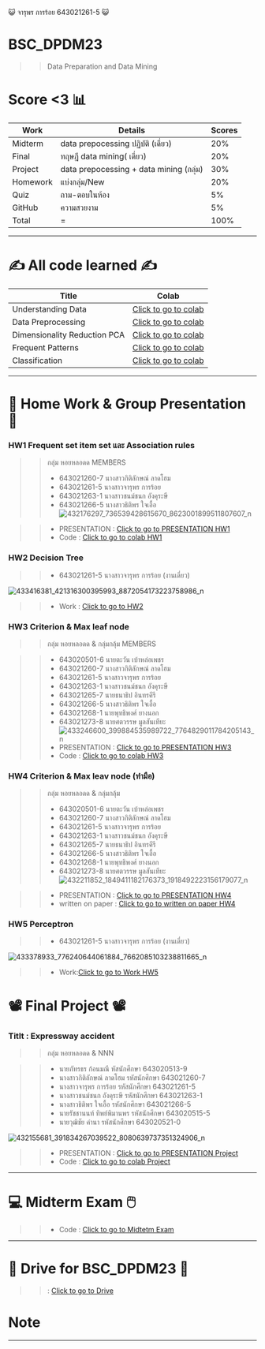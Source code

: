 😺 จารุพร การร้อย 643021261-5 😺
# BSC_DPDM23

>>Data Preparation and Data Mining

# Score <3 📊

Work | Details | Scores
-----|-----|-----
Midterm | data prepocessing ปฏิบัติ (เดี่ยว) | 20%|
Final | ทฤษฎี data mining( เดี่ยว) | 20%|
Project | data prepocessing + data mining (กลุ่ม) | 30%|
Homework|แบ่งกลุ่ม/New|20%|
Quiz|ถาม-ตอบในห้อง| 5%|
GitHub|ความสวยงาม| 5%|
 Total| = | 100%|

**************************************************************************************************

 # ✍️ All code learned  ✍️
 
 Title | Colab
 -----|-----
  Understanding Data | [Click to go to colab](https://colab.research.google.com/github/Thewaiii/BSC_DPDM23/blob/main/Understanding_Data.ipynb)|   
  Data Preprocessing | [Click to go to colab](https://colab.research.google.com/github/Thewaiii/BSC_DPDM23/blob/main/Data_Preprocessing.ipynb)|
  Dimensionality Reduction PCA | [Click to go to colab](https://colab.research.google.com/github/Thewaiii/BSC_DPDM23/blob/main/Dimensionality_Reduction_PCA.ipynb)|
  Frequent Patterns | [Click to go to colab](https://colab.research.google.com/github/Thewaiii/BSC_DPDM23/blob/main/Frequent_Patterns_(Association_Rules).ipynb)|
  Classification | [Click to go to colab](https://colab.research.google.com/github/Thewaiii/BSC_DPDM23/blob/main/Classification.ipynb)|
  
**************************************************************************************************

# 📖 Home Work & Group Presentation 📖


### HW1 Frequent set item set และ Association rules
>>กลุ่ม หอยหลอดด MEMBERS
>>- 643021260-7 นางสาวกิติลักษณ์ ลาดโฮม
>>- 643021261-5 นางสาวจารุพร การร้อย
>>- 643021263-1 นางสาวชนม์ชนก อังคุระษี
>>- 643021266-5 นางสาวธิติพร ใจเอื้อ
  ![432176297_736539428615670_8623001899511807607_n](https://github.com/Thewaiii/BSC_DPDM23/assets/138456613/736c9c2e-e258-460f-884d-15520123569d)

>> - PRESENTATION : [Click to go to PRESENTATION HW1](https://github.com/Thewaiii/BSC_DPDM23/blob/main/HW1-%E0%B8%81%E0%B8%A5%E0%B8%B8%E0%B9%88%E0%B8%A1%E0%B8%AB%E0%B8%AD%E0%B8%A2%E0%B8%AB%E0%B8%A5%E0%B8%AD%E0%B8%94%E0%B8%94.pdf) 
>> - Code : [Click to go to colab HW1](https://github.com/Thewaiii/BSC_DPDM23/blob/main/Frequent_Patterns_(Association_Rules).ipynb)
   
###  HW2 Decision Tree
>>- 643021261-5 นางสาวจารุพร การร้อย (งานเดี่ยว)
  
![433416381_421316300395993_8872054173223758986_n](https://github.com/Thewaiii/BSC_DPDM23/assets/138456613/80ba5e14-f528-4737-8c37-0f8f5f83e104)

>>- Work : [Click to go to HW2]( https://github.com/Thewaiii/BSC_DPDM23/blob/main/HW2-Data-mining.pdf )

 

###  HW3 Criterion & Max leaf node
>>กลุ่ม หอยหลอดด & กลุ่มกลุ้ม  MEMBERS

>>- 643020501-6    นายตะวัน เบ้าหล่อเพชร
>>- 643021260-7    นางสาวกิติลักษณ์ ลาดโฮม
>>- 643021261-5    นางสาวจารุพร การร้อย
>>- 643021263-1    นางสาวชนม์ชนก อังคุระษี
>>- 643021265-7    นายธนาธิป อินทรคีรี
>>- 643021266-5    นางสาวธิติพร ใจเอื้อ
>>- 643021268-1    นายพุทธิพงศ์ ยางนอก
>>- 643021273-8    นายศตวรรษ มูลสันเทียะ
![433246600_399884535989722_7764829011784205143_n](https://github.com/Thewaiii/BSC_DPDM23/assets/138456613/4fad7ea6-be04-44ab-ad47-dced525ddd5e)
>>- PRESENTATION : [Click to go to PRESENTATION HW3](https://github.com/Thewaiii/BSC_DPDM23/blob/main/HW%203.pdf)
>>- Code : [Click to go to colab HW3](https://github.com/Thewaiii/BSC_DPDM23/blob/main/Classification.ipynb)

###  HW4 Criterion & Max leav node (ทำมือ)
>>กลุ่ม หอยหลอดด & กลุ่มกลุ้ม
>>- 643020501-6    นายตะวัน เบ้าหล่อเพชร
>>- 643021260-7    นางสาวกิติลักษณ์ ลาดโฮม
>>- 643021261-5    นางสาวจารุพร การร้อย
>>- 643021263-1    นางสาวชนม์ชนก อังคุระษี
>>- 643021265-7    นายธนาธิป อินทรคีรี
>>- 643021266-5    นางสาวธิติพร ใจเอื้อ
>>- 643021268-1    นายพุทธิพงศ์ ยางนอก
>>- 643021273-8    นายศตวรรษ มูลสันเทียะ
![432211852_1849411182176373_1918492223156179077_n](https://github.com/Thewaiii/BSC_DPDM23/assets/138456613/c5d2b408-a67e-4a81-9733-a14c94c348d7)

>>- PRESENTATION : [Click to go to PRESENTATION HW4](https://github.com/Thewaiii/BSC_DPDM23/blob/main/HW4_Decision-Tree_Presentation.pdf)
>>- written on paper : [Click to go to written on paper HW4](https://github.com/Thewaiii/BSC_DPDM23/blob/main/HW4_criterionmax-leaf-nodes.pdf)
### HW5 Perceptron

>>- 643021261-5 นางสาวจารุพร การร้อย (งานเดี่ยว)

![433378933_776240644061884_7662085103238811665_n](https://github.com/Thewaiii/BSC_DPDM23/assets/138456613/d58c0169-72d8-4498-8ee6-33deb548d01c)
>>- Work:[Click to go to Work HW5](https://github.com/Thewaiii/BSC_DPDM23/blob/main/Hw5.pdf)



# 📽️ Final Project 📽️ 
### Titlt : Expressway accident
>>กลุ่ม หอยหลอดด & NNN

>>- นายภัทรธร ก้อนมณี          หัสนักศึกษา 643020513-9
>>- นางสาวกิติลักษณ์ ลาดโฮม     รหัสนักศึกษา 643021260-7
>>- นางสาวจารุพร การร้อย        รหัสนักศึกษา  643021261-5
>>- นางสาวชนม์ชนก อังคุระษี      รหัสนักศึกษา 643021263-1
>>- นางสาวธิติพร ใจเอื้อ          รหัสนักศึกษา 643021266-5
>>- นายรัชชานนท์ ทิพย์พิมานพร    รหัสนักศึกษา 643020515-5
>>- นายวุฒิชัย คำนา             รหัสนักศึกษา 643020521-0
  
![432155681_391834267039522_8080639737351324906_n](https://github.com/Thewaiii/BSC_DPDM23/assets/138456613/0deab5f9-0700-4668-952e-944a60b0afe1)
>>- PRESENTATION : [Click to go to PRESENTATION Project](https://github.com/Thewaiii/BSC_DPDM23/blob/main/%E0%B8%81%E0%B8%A5%E0%B8%B8%E0%B9%88%E0%B8%A1%20NMN%20%26%20%E0%B8%AB%E0%B8%AD%E0%B8%A2%E0%B8%AB%E0%B8%A5%E0%B8%AD%E0%B8%94%E0%B8%94.pdf)
>>- Code : [Click to go to colab Project](https://github.com/Thewaiii/BSC_DPDM23/blob/main/Project.ipynb)

**************************************************************************************************




# 💻 Midterm Exam 🖱️
>>- Code : [Click to go to Midtetm Exam](https://github.com/Thewaiii/BSC_DPDM23/blob/main/midterm_bscdpdm23.ipynb)

---------------------------------------------------------------------------------------------------
#  📔 Drive for BSC_DPDM23 📔
>> : [Click to go to Drive](https://drive.google.com/drive/u/0/folders/1wFSE5P1Vnt_afAp9QfDejm7eLlqR-TAG)
# Note
------


